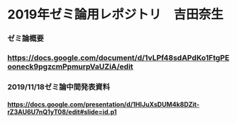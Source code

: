 # 2019年ゼミ論用レポジトリ　吉田奈生

### ゼミ論概要
### https://docs.google.com/document/d/1vLPf48sdAPdKo1FtgPEooneck9pgzcmPpmurpVaUZiA/edit

### 2019/11/18ゼミ論中間発表資料
#### https://docs.google.com/presentation/d/1HIJuXsDUM4k8DZit-rZ3AU6U7nQ1yT08/edit#slide=id.p1
